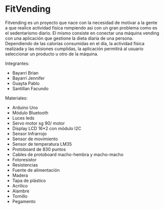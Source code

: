 # FitVending

Fitvending es un proyecto que nace con la necesidad de motivar a la gente a que realice actividad fisica rompiendo asi con un gran problema como es el sedentarismo diario. El mismo consiste en conectar una máquina vending con una aplicación que gestione la dieta diaria de una persona. Dependiendo de las calorías consumidas en el día, la actividad física realizada y las misiones cumplidas, la aplicación permitirá al usuario seleccionar un producto u otro de la máquina.

Integrantes:
* Bayarri Brian
* Bayarri Jennifer
* Guayta Pablo
* Santillan Facundo

Materiales:
* Arduino Uno
* Módulo Bluetooth
* Luces leds
* Servo motor sg 90/ motor
* Display LCD 16*2 con módulo l2C
* Sensor Infrarrojo 
* Sensor de movimiento
* Sensor de temperatura LM35
* Protoboard de 830 puntos
* Cables de protoboard macho-hembra y macho-macho
* Fotoresistor
* Resistencias
* Fuente de alimentación
* Madera
* Tapa de plástico 
* Acrílico
* Alambre
* Tornillo
* Pegamento


